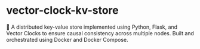 # vector-clock-kv-store
🧠 A distributed key-value store implemented using Python, Flask, and Vector Clocks to ensure causal consistency across multiple nodes. Built and orchestrated using Docker and Docker Compose.
